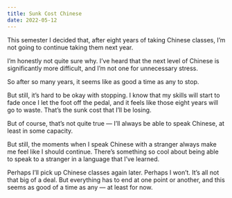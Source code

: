 ```yaml
---
title: Sunk Cost Chinese
date: 2022-05-12
---
```


This semester I decided that, after eight years of taking Chinese classes, I’m not going to continue taking them next year.

I’m honestly not quite sure why. I’ve heard that the next level of Chinese is significantly more difficult, and I’m not one for unnecessary stress.

So after so many years, it seems like as good a time as any to stop.

But still, it’s hard to be okay with stopping. I know that my skills will start to fade once I let the foot off the pedal, and it feels like those eight years will go to waste. That’s the sunk cost that I’ll be losing.

But of course, that’s not quite true — I’ll always be able to speak Chinese, at least in some capacity.

But still, the moments when I speak Chinese with a stranger always make me feel like I should continue. There’s something so cool about being able to speak to a stranger in a language that I’ve learned.

Perhaps I’ll pick up Chinese classes again later. Perhaps I won’t. It’s all not that big of a deal. But everything has to end at one point or another, and this seems as good of a time as any — at least for now.
